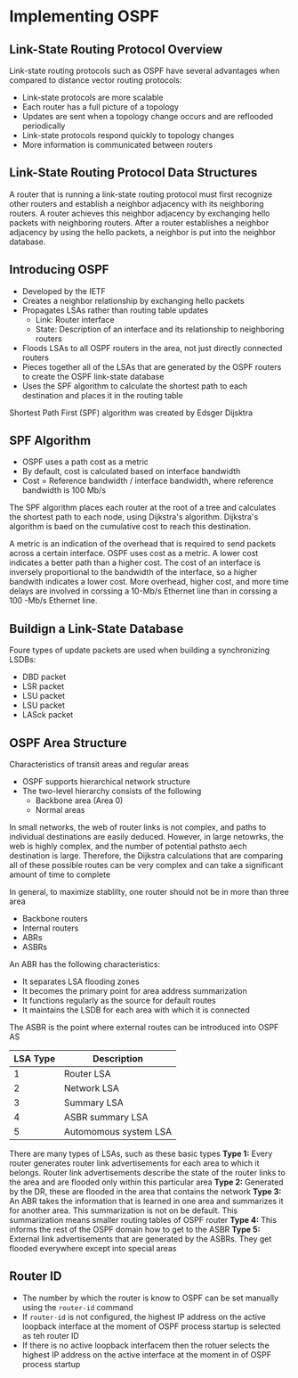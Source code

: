 # Implementing OSPF

## Link-State Routing Protocol Overview
Link-state routing protocols such as OSPF have several advantages when compared to distance vector routing protocols:
  * Link-state protocols are more scalable
  * Each router has a full picture of a topology
  * Updates are sent when a topology change occurs and are reflooded periodically
  * Link-state protocols respond quickly to topology changes
  * More information is communicated between routers

## Link-State Routing Protocol Data Structures
A router that is running a link-state routing protocol must first recognize other routers and establish a neighbor adjacency with its neighboring routers. A router achieves this neighbor adjacency by exchanging hello packets with neighboring routers. After a router establishes a neighbor adjacency by using the hello packets, a neighbor is put into the neighbor database.

## Introducing OSPF
  * Developed by the IETF
  * Creates a neighbor relationship by exchanging hello packets
  * Propagates LSAs rather than routing table updates
    - Link: Router interface
    - State: Description of an interface and its relationship to neighboring routers
  * Floods LSAs to all OSPF routers in the area, not just directly connected routers
  * Pieces together all of the LSAs that are generated by the OSPF routers to create the OSPF link-state database
  * Uses the SPF algorithm to calculate the shortest path to each destination and places it in the routing table

Shortest Path First (SPF) algorithm was created by Edsger Dijsktra

## SPF Algorithm
  * OSPF uses a path cost as a metric
  * By default, cost is calculated based on interface bandwidth
  * Cost = Reference bandwidth / interface bandwidth, where reference bandwidth is 100 Mb/s

The SPF algorithm places each router at the root of a tree and calculates the shortest path to each node, using Dijkstra's algorithm. Dijkstra's algorithm is baed on the cumulative cost to reach this destination.

A metric is an indication of the overhead that is required to send packets across a certain interface. OSPF uses cost as a metric. A lower cost indicates a better path than a higher cost. The cost of an interface is inversely proportional to the bandwidth of the interface, so a higher bandwith indicates a lower cost. More overhead, higher cost, and more time delays are involved in corssing a 10-Mb/s Ethernet line than in corssing a 100 -Mb/s Ethernet line.

## Buildign a Link-State Database
Foure types of update packets are used when building a synchronizing LSDBs:
  * DBD packet
  * LSR packet
  * LSU packet
  * LSU packet
  * LASck packet

## OSPF Area Structure
Characteristics of transit areas and regular areas
  * OSPF supports hierarchical network structure
  * The two-level hierarchy consists of the following
    - Backbone area (Area 0)
    - Normal areas

In small networks, the web of router links is not complex, and paths to individual destinations are easily deduced. However, in large netowrks, the web is highly complex, and the number of potential pathsto aech destination is large. Therefore, the Dijkstra calculations that are comparing all of these possible routes can be very complex and can take a significant amount of time to complete

In general, to maximize stablilty, one router should not be in more than three area
  * Backbone routers
  * Internal routers
  * ABRs
  * ASBRs

An ABR has the following characteristics:
  * It separates LSA flooding zones
  * It becomes the primary point for area address summarization
  * It functions regularly as the source for default routes
  * It maintains the LSDB for each area with which it is connected

The ASBR is the point where external routes can be introduced into OSPF AS

| LSA Type | Description |
| --- | --- |
| 1 | Router LSA |
| 2 | Network LSA |
| 3 | Summary LSA |
| 4 | ASBR summary LSA |
| 5 | Automomous system LSA |

There are many types of LSAs, such as these basic types
**Type 1:** Every router generates router link advertisements for each area to which it belongs. Router link advertisements describe the state of the router links to the area and are flooded only within this particular area
**Type 2:** Generated by the DR, these are flooded in the area that contains the network
**Type 3:** An ABR takes the information that is learned in one area and summarizes it for another area. This summarization is not on be default. This summarization means smaller routing tables of OSPF router
**Type 4:** This informs the rest of the OSPF domain how to get to the ASBR
**Type 5:** External link advertisements that are generated by the ASBRs. They get flooded everywhere except into special areas

## Router ID
  * The number by which the router is know to OSPF can be set manually using the `router-id` command
  * If `router-id` is not configured, the highest IP address on the active loopback interface at the moment of OSPF process startup is selected as teh router ID
  * If there is no active loopback interfacem then the rotuer selects the highest IP address on the active interface at the moment in of OSPF process startup
